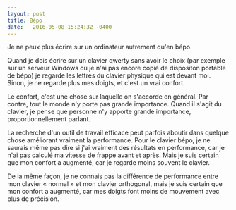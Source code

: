 ```yaml
---
layout: post
title: Bépo
date:   2016-05-08 15:24:32 -0400
---
```


Je ne peux plus écrire sur un ordinateur autrement qu'en bépo.

Quand je dois écrire sur un clavier qwerty sans avoir le choix 
(par exemple sur un serveur Windows où je n'ai pas encore copié de 
dispositon portable de bépo) je regarde les lettres du clavier physique
qui est devant moi. Sinon, je ne regarde plus mes doigts, et c'est un
vrai confort.

Le confort, c'est une chose sur laquelle on s'accorde en général. Par
contre, tout le monde n'y porte pas grande importance. Quand il s'agit
du clavier, je pense que personne n'y apporte grande importance,
proportionnellement parlant.

La recherche d'un outil de travail efficace peut parfois aboutir dans
quelque chose améliorant vraiment la performance. Pour le clavier bépo,
je ne saurais même pas dire si j'ai vraiment des résultats en
performance, car je n'ai pas calculé ma vitesse de frappe avant et
après. Mais je suis certain que mon confort a augmenté, car je regarde
moins souvent le clavier.

De la même façon, je ne connais pas la différence de performance entre
mon clavier « normal » et mon clavier orthogonal, mais je suis certain
que mon confort a augmenté, car mes doigts font moins de mouvement avec
plus de précision.
